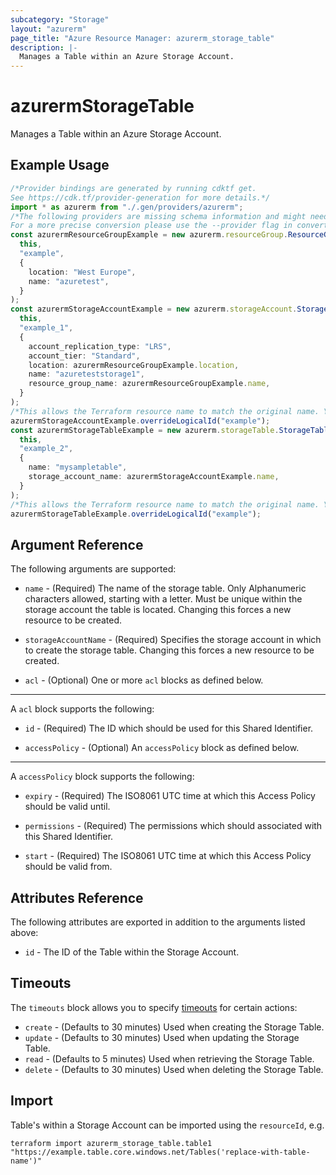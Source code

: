 ```yaml
---
subcategory: "Storage"
layout: "azurerm"
page_title: "Azure Resource Manager: azurerm_storage_table"
description: |-
  Manages a Table within an Azure Storage Account.
---
```


# azurermStorageTable

Manages a Table within an Azure Storage Account.

## Example Usage

```typescript
/*Provider bindings are generated by running cdktf get.
See https://cdk.tf/provider-generation for more details.*/
import * as azurerm from "./.gen/providers/azurerm";
/*The following providers are missing schema information and might need manual adjustments to synthesize correctly: azurerm.
For a more precise conversion please use the --provider flag in convert.*/
const azurermResourceGroupExample = new azurerm.resourceGroup.ResourceGroup(
  this,
  "example",
  {
    location: "West Europe",
    name: "azuretest",
  }
);
const azurermStorageAccountExample = new azurerm.storageAccount.StorageAccount(
  this,
  "example_1",
  {
    account_replication_type: "LRS",
    account_tier: "Standard",
    location: azurermResourceGroupExample.location,
    name: "azureteststorage1",
    resource_group_name: azurermResourceGroupExample.name,
  }
);
/*This allows the Terraform resource name to match the original name. You can remove the call if you don't need them to match.*/
azurermStorageAccountExample.overrideLogicalId("example");
const azurermStorageTableExample = new azurerm.storageTable.StorageTable(
  this,
  "example_2",
  {
    name: "mysampletable",
    storage_account_name: azurermStorageAccountExample.name,
  }
);
/*This allows the Terraform resource name to match the original name. You can remove the call if you don't need them to match.*/
azurermStorageTableExample.overrideLogicalId("example");

```

## Argument Reference

The following arguments are supported:

*   `name` - (Required) The name of the storage table. Only Alphanumeric characters allowed, starting with a letter. Must be unique within the storage account the table is located. Changing this forces a new resource to be created.

*   `storageAccountName` - (Required) Specifies the storage account in which to create the storage table. Changing this forces a new resource to be created.

*   `acl` - (Optional) One or more `acl` blocks as defined below.

***

A `acl` block supports the following:

*   `id` - (Required) The ID which should be used for this Shared Identifier.

*   `accessPolicy` - (Optional) An `accessPolicy` block as defined below.

***

A `accessPolicy` block supports the following:

*   `expiry` - (Required) The ISO8061 UTC time at which this Access Policy should be valid until.

*   `permissions` - (Required) The permissions which should associated with this Shared Identifier.

*   `start` - (Required) The ISO8061 UTC time at which this Access Policy should be valid from.

## Attributes Reference

The following attributes are exported in addition to the arguments listed above:

* `id` - The ID of the Table within the Storage Account.

## Timeouts

The `timeouts` block allows you to specify [timeouts](https://www.terraform.io/language/resources/syntax#operation-timeouts) for certain actions:

* `create` - (Defaults to 30 minutes) Used when creating the Storage Table.
* `update` - (Defaults to 30 minutes) Used when updating the Storage Table.
* `read` - (Defaults to 5 minutes) Used when retrieving the Storage Table.
* `delete` - (Defaults to 30 minutes) Used when deleting the Storage Table.

## Import

Table's within a Storage Account can be imported using the `resourceId`, e.g.

```console
terraform import azurerm_storage_table.table1 "https://example.table.core.windows.net/Tables('replace-with-table-name')"
```
